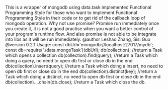 This is a wrapper of mongodb using data.task implemented Functional Programming Style for those who want to implement Functional Programming Style in their code or to get rid of the callback loop of mongodb operation.
Why not use promise?
Promise run immediately once you create it, it is not a good practise when you want a better control of your program's runtime flow.
And also promise is not able to be integrate into libs as it will be run immediately.
@author Leshao Zhang, Sisi Guo
@version 0.2.1
Usage:
const dbUrl='mongodb://localhost:27017/mydb';
const db=require('./data.mongoTask')(dbUrl);
db(collection);							             		//return a Task which opens a collection
db(collection).find(query);     					//return a Task which doing a query, no need to open db first or close db in the end
db(collection).insert(query);   					//return a Task which doing a insert, no need to open db first or close db in the end
db(collection).distinct(key);			   		//return a Task which doing a distinct, no need to open db first or close db in the end
db(collection)....chain(db.close);			//return a Task which close the db.

